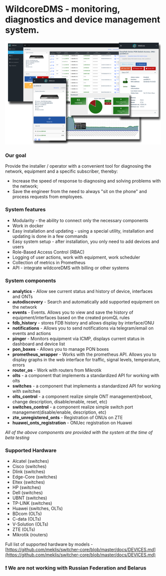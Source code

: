 # **WildcoreDMS** - monitoring, diagnostics and device management system.
![](./assets/main-logo.png)

### Our goal
Provide the installer / operator with a convenient tool for diagnosing the network, equipment and a specific subscriber,
thereby:

- Increase the speed of response to diagnosing and solving problems with the network;
- Save the engineer from the need to always "sit on the phone" and process requests from employees.


### System features
* Modularity - the ability to connect only the necessary components
* Work in docker
* Easy installation and updating - using a special utility, installation and updating is done in a few commands
* Easy system setup - after installation, you only need to add devices and users
* Role-Based Access Control (RBAC)
* Logging of user actions, work with equipment, work scheduler
* Collection of metrics in Prometheus
* API - integrate wildcoreDMS with billing or other systems

### System components
* **analytics** - Allow see current status and history of device, interfaces and ONTs
* **autodiscovery** - Search and automatically add supported equipment on the network
* **events** - Events. Allows you to view and save the history of equipment/interfaces based on the created promQL rules
* **fdb_history** - stores FDB history and allows display by interface/ONU
* **notifications** - Allows you to send notifications via telegram/email on events and actions
* **pinger** - Monitors equipment via ICMP, displays current status in dashboard and device list
* **pon_boxes** - Allows you to manage PON boxes
* **prometheus_wrapper** - Works with the prometheus API. Allows you to display graphs in the web interface for traffic, signal levels, temperature, errors
* **router_os** - Work with routers from Mikrotik
* **olts** - a component that implements a standardized API for working with olts
* **switches** - a component that implements a standardized API for working with switches 
* **olts_control** - a component realize simple ONT management(reboot, change description, disable/enable, reset, etc)
* **switches_control** - a component realize simple switch port management(disable/enable, description, etc)
* **zte_unregistered_onts** - Registration of ONUs on ZTE
* **huawei_onts_registration** - ONUec registration on Huawei

_All of the above components are provided with the system at the time of beta testing_

### Supported Hardware
* Alcatel (switches)
* Cisco (switches)
* Dlink (switches)
* Edge-Core (switches)
* Eltex (switches)
* HP (switches)
* Dell (switches)
* UBNT (switches)
* TP-LINK (switches)
* Huawei (switches, OLTs)
* BDcom (OLTs)
* C-data (OLTs)
* V-Solution (OLTs)
* ZTE (OLTs)
* Mikrotik (routers)

Full list of supported hardware by models - [https://github.com/meklis/switcher-core/blob/master/docs/DEVICES.md](https://github.com/meklis/switcher-core/blob/master/docs/DEVICES.md)


### ❗ We are not working with Russian Federation and Belarus